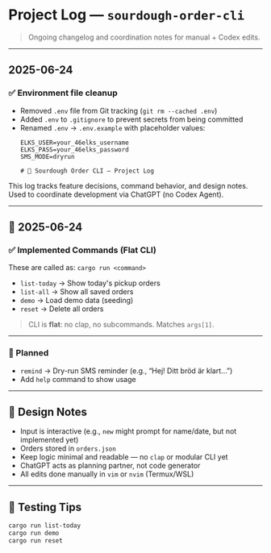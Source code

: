 # Project Log — `sourdough-order-cli`

> Ongoing changelog and coordination notes for manual + Codex edits.

---

## 2025-06-24

### ✅ Environment file cleanup
- Removed `.env` file from Git tracking (`git rm --cached .env`)
- Added `.env` to `.gitignore` to prevent secrets from being committed
- Renamed `.env` → `.env.example` with placeholder values:
  ```env
  ELKS_USER=your_46elks_username
  ELKS_PASS=your_46elks_password
  SMS_MODE=dryrun

  # 🥖 Sourdough Order CLI – Project Log

This log tracks feature decisions, command behavior, and design notes.
Used to coordinate development via ChatGPT (no Codex Agent).

---

## 📅 2025-06-24

### ✅ Implemented Commands (Flat CLI)
These are called as: `cargo run <command>`

- `list-today` → Show today's pickup orders
- `list-all` → Show all saved orders
- `demo` → Load demo data (seeding)
- `reset` → Delete all orders

> CLI is **flat**: no clap, no subcommands. Matches `args[1]`.

---

### 📌 Planned
- `remind` → Dry-run SMS reminder (e.g., “Hej! Ditt bröd är klart…”)
- Add `help` command to show usage

---

## 🧠 Design Notes
- Input is interactive (e.g., `new` might prompt for name/date, but not implemented yet)
- Orders stored in `orders.json`
- Keep logic minimal and readable — no `clap` or modular CLI yet
- ChatGPT acts as planning partner, not code generator
- All edits done manually in `vim` or `nvim` (Termux/WSL)

---

## 🧪 Testing Tips

```bash
cargo run list-today
cargo run demo
cargo run reset
